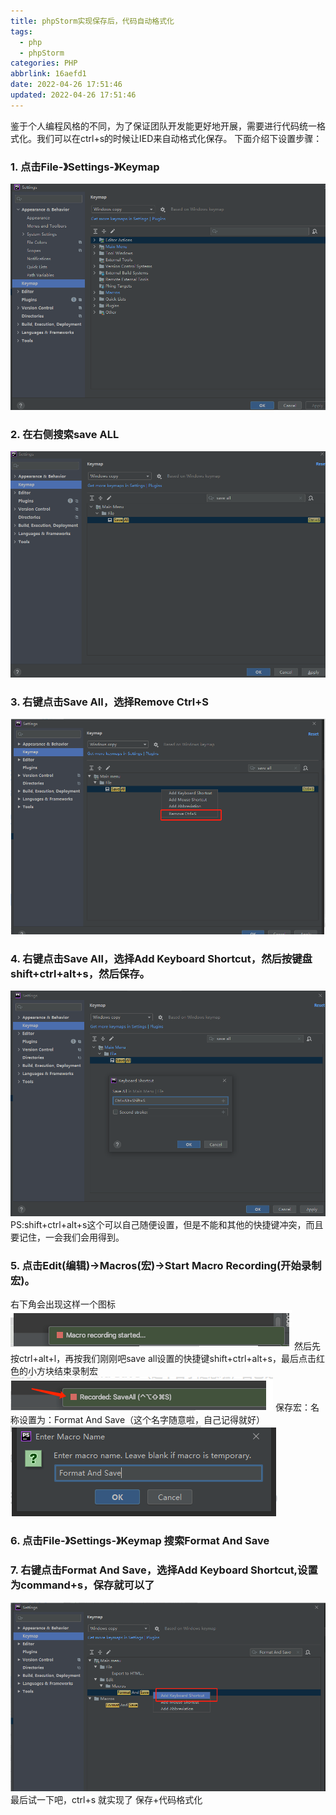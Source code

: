 ```yaml
---
title: phpStorm实现保存后，代码自动格式化
tags:
  - php
  - phpStorm
categories: PHP
abbrlink: 16aefd1
date: 2022-04-26 17:51:46
updated: 2022-04-26 17:51:46
---
```

鉴于个人编程风格的不同，为了保证团队开发能更好地开展，需要进行代码统一格式化。我们可以在ctrl+s的时候让IED来自动格式化保存。
下面介绍下设置步骤：
### 1. 点击File-》Settings-》Keymap
![](/images/phpstorm_auth_format_1.png)

### 2. 在右侧搜索save ALL
![](/images/phpstorm_auth_format_2.png)

### 3. 右键点击Save All，选择Remove Ctrl+S
![](/images/phpstorm_auth_format_3.png)

### 4. 右键点击Save All，选择Add Keyboard Shortcut，然后按键盘shift+ctrl+alt+s，然后保存。
![](/images/phpstorm_auth_format_4.png)
PS:shift+ctrl+alt+s这个可以自己随便设置，但是不能和其他的快捷键冲突，而且要记住，一会我们会用得到。

### 5. 点击Edit(编辑)->Macros(宏)->Start Macro Recording(开始录制宏)。
右下角会出现这样一个图标
![](/images/phpstorm_auth_format_5.png)
然后先按ctrl+alt+l，再按我们刚刚吧save  all设置的快捷键shift+ctrl+alt+s，最后点击红色的小方块结束录制宏
![](/images/phpstorm_auth_format_6.png)
保存宏：名称设置为：Format And Save（这个名字随意啦，自己记得就好）
![](/images/phpstorm_auth_format_7.png)

### 6. 点击File-》Settings-》Keymap  搜索Format And Save

### 7. 右键点击Format And Save，选择Add Keyboard Shortcut,设置为command+s，保存就可以了
![](/images/phpstorm_auth_format_8.png)
最后试一下吧，ctrl+s 就实现了 保存+代码格式化